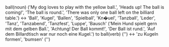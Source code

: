 ball(noun) ('My dog loves to play with the yellow ball.', 'Heads up! The ball is coming!', 'The ball is round.', 'There was only one ball left on the billiard table.') <-> 'Ball', 'Kugel', 'Ballen', 'Spielball', 'Kn�uel', 'Tanzball', 'Leder', 'Tanz', 'Tanzabend', 'Tanzfest', 'Luppe', 'Bausch' ('Mein Hund spielt gern mit dem gelben Ball.', 'Achtung! Der Ball kommt!', 'Der Ball ist rund.', 'Auf dem Billardtisch war nur noch eine Kugel.')
to ball(verb) ('') <-> 'zu Kugeln formen', 'bumsen' ('')
<!--SR:!2000-01-01,1,250!2024-09-16,3,250-->
